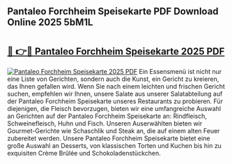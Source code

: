 ## Pantaleo Forchheim Speisekarte PDF Download Online 2025 5bM1L

# <h2><a href="http://gcbeqit.nevu.top/?p=Pantaleo+Forchheim+Speisekarte">🔗 👉🔴 Pantaleo Forchheim Speisekarte 2025 PDF</a></h2>

[![Pantaleo Forchheim Speisekarte 2025 PDF](https://i.imgur.com/dBaPXMq.png)](http://gcbeqit.nevu.top/?p=Pantaleo+Forchheim+Speisekarte)
Ein Essensmenü ist nicht nur eine Liste von Gerichten, sondern auch die Kunst, ein Gericht zu kreieren, das Ihnen gefallen wird. Wenn Sie nach einem leichten und frischen Gericht suchen, empfehlen wir Ihnen, unsere Salate aus unserer Salatabteilung auf der Pantaleo Forchheim Speisekarte unseres Restaurants zu probieren. Für diejenigen, die Fleisch bevorzugen, bieten wir eine umfangreiche Auswahl an Gerichten auf der Pantaleo Forchheim Speisekarte an: Rindfleisch, Schweinefleisch, Huhn und Fisch. Unseren Auserwählten bieten wir Gourmet-Gerichte wie Schaschlik und Steak an, die auf einem alten Feuer zubereitet werden. Unsere Pantaleo Forchheim Speisekarte bietet eine große Auswahl an Desserts, von klassischen Torten und Kuchen bis hin zu exquisiten Crème Brûlée und Schokoladenstückchen.
